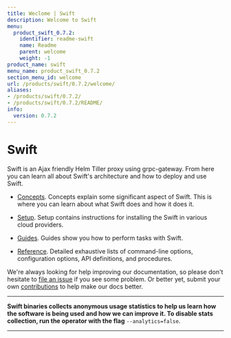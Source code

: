 ```yaml
---
title: Weclome | Swift
description: Welcome to Swift
menu:
  product_swift_0.7.2:
    identifier: readme-swift
    name: Readme
    parent: welcome
    weight: -1
product_name: swift
menu_name: product_swift_0.7.2
section_menu_id: welcome
url: /products/swift/0.7.2/welcome/
aliases:
- /products/swift/0.7.2/
- /products/swift/0.7.2/README/
info:
  version: 0.7.2
---
```


# Swift
Swift is an Ajax friendly Helm Tiller proxy using grpc-gateway. From here you can learn all about Swift's architecture and how to deploy and use Swift.

- [Concepts](/products/swift/0.7.2/concepts/). Concepts explain some significant aspect of Swift. This is where you can learn about what Swift does and how it does it.

- [Setup](/products/swift/0.7.2/setup/). Setup contains instructions for installing
  the Swift in various cloud providers.

- [Guides](/products/swift/0.7.2/guides/). Guides show you how to perform tasks with Swift.

- [Reference](/products/swift/0.7.2/reference/). Detailed exhaustive lists of
command-line options, configuration options, API definitions, and procedures.

We're always looking for help improving our documentation, so please don't hesitate to [file an issue](https://github.com/appscode/swift/issues/new) if you see some problem. Or better yet, submit your own [contributions](/products/swift/0.7.2/CONTRIBUTING) to help
make our docs better.

---

**Swift binaries collects anonymous usage statistics to help us learn how the software is being used and how we can improve it. To disable stats collection, run the operator with the flag** `--analytics=false`.

---
